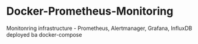 # Docker-Prometheus-Monitoring
Monitonring infrastructure - Prometheus, Alertmanager, Grafana, InfluxDB deployed ba docker-compose
